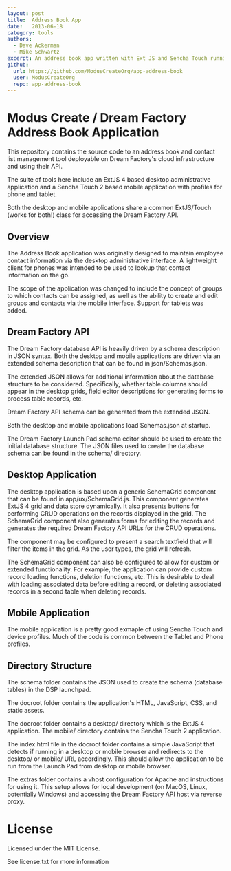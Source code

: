 ```yaml
---
layout: post
title:  Address Book App
date:   2013-06-18
category: tools
authors:
  - Dave Ackerman
  - Mike Schwartz
excerpt: An address book app written with Ext JS and Sencha Touch running on the DreamFactory Services Platform.
github:
  url: https://github.com/ModusCreateOrg/app-address-book
  user: ModusCreateOrg
  repo: app-address-book
---
```


# Modus Create / Dream Factory Address Book Application

This repository contains the source code to an address book and contact list management tool
deployable on Dream Factory's cloud infrastructure and using their API.

The suite of tools here include an ExtJS 4 based desktop administrative application and a Sencha Touch 2 based
mobile application with profiles for phone and tablet.

Both the desktop and mobile applications share a common ExtJS/Touch (works for both!) class for accessing the
Dream Factory API.

## Overview

The Address Book application was originally designed to maintain employee contact information via the desktop
 administrative interface.  A lightweight client for phones was intended to be used to lookup that contact
 information on the go.

The scope of the application was changed to include the concept of groups to which contacts can be assigned,
as well as the ability to create and edit groups and contacts via the mobile interface.  Support for tablets
was added.

## Dream Factory API

The Dream Factory database API is heavily driven by a schema description in JSON syntax.  Both the desktop
  and mobile applications are driven via an extended schema description that can be found in json/Schemas.json.

The extended JSON allows for additional information about the database structure to be considered.  Specifically,
 whether table columns should appear in the desktop grids, field editor descriptions for generating forms to
 process table records, etc.

Dream Factory API schema can be generated from the extended JSON.

Both the desktop and mobile applications load Schemas.json at startup.

The Dream Factory Launch Pad schema editor should be used to create the initial database structure.  The JSON
files used to create the database schema can be found in the schema/ directory.

## Desktop Application

The desktop application is based upon a generic SchemaGrid component that can be found in app/ux/SchemaGrid.js.
This component generates ExtJS 4 grid and data store dynamically.  It also presents buttons for performing
CRUD operations on the records displayed in the grid.  The SchemaGrid component also generates forms for editing
the records and generates the required Dream Factory API URLs for the CRUD operations.

The component may be configured to present a search textfield that will filter the items in the grid.  As the
user types, the grid will refresh.

The SchemaGrid component can also be configured to allow for custom or extended functionality.  For example,
the application can provide custom record loading functions, deletion functions, etc.  This is desirable to
deal with loading associated data before editing a record, or deleting associated records in a second table
when deleting records.

## Mobile Application

The mobile application is a pretty good exmaple of using Sencha Touch and device profiles.  Much of the code
is common between the Tablet and Phone profiles.

## Directory Structure

The schema folder contains the JSON used to create the schema (database tables) in the DSP launchpad.

The docroot folder contains the application's HTML, JavaScript, CSS, and static assets.

The docroot folder contains a desktop/ directory which is the ExtJS 4 application.  The mobile/ directory
 contains the Sencha Touch 2 application.

The index.html file in the docroot folder contains a simple JavaScript that detects if running in a desktop or
mobile browser and redirects to the desktop/ or mobile/ URL accordingly.  This should allow the application to be
run from the Launch Pad from desktop or mobile browser.

The extras folder contains a vhost configuration for Apache and instructions for using it.  This setup allows
for local development (on MacOS, Linux, potentially Windows) and accessing the Dream Factory API host via
reverse proxy.


# License

Licensed under the MIT License.

See license.txt for more information




